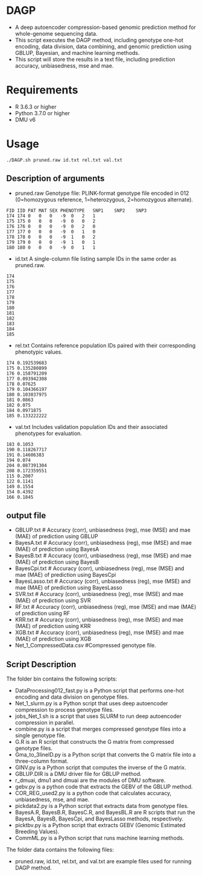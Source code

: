 # DAGP
* A deep autoencoder compression-based genomic prediction method for whole-genome sequencing data.
* This script executes the DAGP method, including genotype one-hot encoding, data division, data combining, and genomic prediction using GBLUP, Bayesian, and machine learning methods.
* This script will store the results in a text file, including prediction accuracy, unbiasedness, mse and mae.

# Requirements
* R 3.6.3 or higher
* Python 3.7.0 or higher
* DMU v6

# Usage
```
./DAGP.sh pruned.raw id.txt rel.txt val.txt
```
## Description of arguments
* pruned.raw
Genotype file: PLINK-format genotype file encoded in 012 (0=homozygous reference, 1=heterozygous, 2=homozygous alternate).
```
FID	IID	PAT	MAT	SEX	PHENOTYPE	SNP1	SNP2	SNP3
174	174	0	0	0	-9	0	2	1
175	175	0	0	0	-9	0	0	2
176	176	0	0	0	-9	0	2	0
177	177	0	0	0	-9	0	1	0
178	178	0	0	0	-9	1	0	2
179	179	0	0	0	-9	1	0	1
180	180	0	0	0	-9	0	1	1
```
* id.txt
A single-column file listing sample IDs in the same order as pruned.raw.
```
174
175
176
177
178
179
180
181
182
183
184
185
```
* rel.txt
Contains reference population IDs paired with their corresponding phenotypic values.
```
174 0.192539683
175 0.135280899
176 0.158791209
177 0.093942308
178 0.07625
179 0.104366197
180 0.103037975
181 0.0863
182 0.075
184 0.0971875
185 0.133222222
```
* val.txt
Includes validation population IDs and their associated phenotypes for evaluation.
```
183 0.1053
190 0.118267717
191 0.14606383
194 0.074
204 0.087391304
208 0.172359551
115 0.2007
122 0.1141
149 0.1554
154 0.4392
166 0.1845
```
## output file
* GBLUP.txt       # Accuracy (corr), unbiasedness (reg), mse (MSE) and mae (MAE) of prediction using GBLUP
* BayesA.txt      # Accuracy (corr), unbiasedness (reg), mse (MSE) and mae (MAE) of prediction using BayesA
* BayesB.txt      # Accuracy (corr), unbiasedness (reg), mse (MSE) and mae (MAE) of prediction using BayesB
* BayesCpi.txt    # Accuracy (corr), unbiasedness (reg), mse (MSE) and mae (MAE) of prediction using BayesCpi
* BayesLasso.txt  # Accuracy (corr), unbiasedness (reg), mse (MSE) and mae (MAE) of prediction using BayesLasso
* SVR.txt         # Accuracy (corr), unbiasedness (reg), mse (MSE) and mae (MAE) of prediction using SVR
* RF.txt          # Accuracy (corr), unbiasedness (reg), mse (MSE) and mae (MAE) of prediction using RF
* KRR.txt         # Accuracy (corr), unbiasedness (reg), mse (MSE) and mae (MAE) of prediction using KRR
* XGB.txt         # Accuracy (corr), unbiasedness (reg), mse (MSE) and mae (MAE) of prediction using XGB
* Net_1_CompressedData.csv  #Compressed genotype file.
## Script Description
The folder bin contains the following scripts:
* DataProcessing012_fast.py is a Python script that performs one-hot encoding and data division on genotype files.
* Net_1_slurm.py is a Python script that uses deep autoencoder compression to process genotype files.
* jobs_Net_1.sh is a script that uses SLURM to run deep autoencoder compression in parallel.
* combine.py is a script that merges compressed genotype files into a single genotype file.
* G.R is an R script that constructs the G matrix from compressed genotype files.
* Gma_to_3lineID.py is a Python script that converts the G matrix file into a three-column format.
* GINV.py is a Python script that computes the inverse of the G matrix.
* GBLUP.DIR is a DMU driver file for GBLUP method.
* r_dmuai, dmu1 and dmuai are the modules of DMU software.
* gebv.py is a python code that extracts the GEBV of the GBLUP method.
* COR_REG_used2.py is a python code that calculates accuracy, unbiasedness, mse, and mae.
* pickdata2.py is a Python script that extracts data from genotype files.
* BayesA.R, BayesB.R, BayesC.R, and BayesBL.R are R scripts that run the BayesA, BayesB, BayesCpi, and BayesLasso methods, respectively.
* picktbv.py is a Python script that extracts GEBV (Genomic Estimated Breeding Values).
* CommML.py is a Python script that runs machine learning methods.

The folder data contains the following files:
* pruned.raw, id.txt, rel.txt, and val.txt are example files used for running DAGP method.

